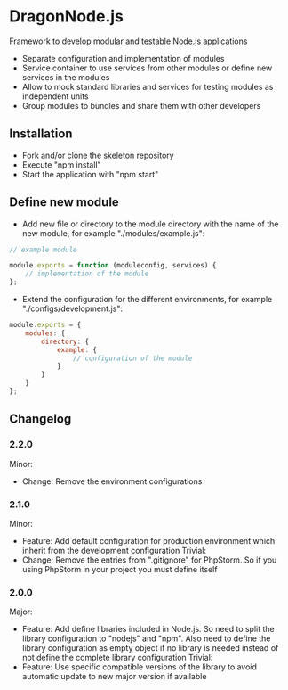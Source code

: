 # DragonNode.js
Framework to develop modular and testable Node.js applications
- Separate configuration and implementation of modules
- Service container to use services from other modules or define new services in the modules
- Allow to mock standard libraries and services for testing modules as independent units
- Group modules to bundles and share them with other developers

## Installation
- Fork and/or clone the skeleton repository
- Execute "npm install"
- Start the application with "npm start"

## Define new module
- Add new file or directory to the module directory with the name of the new module, for example "./modules/example.js":
```javascript
// example module

module.exports = function (moduleconfig, services) {
    // implementation of the module
};
```
- Extend the configuration for the different environments, for example "./configs/development.js":
```javascript
module.exports = {
    modules: {
        directory: {
            example: {
                // configuration of the module
            }
        }
    }
};
```

## Changelog

### 2.2.0
Minor:
- Change: Remove the environment configurations

### 2.1.0
Minor:
- Feature: Add default configuration for production environment which inherit from the development configuration
Trivial:
- Change: Remove the entries from ".gitignore" for PhpStorm. So if you using PhpStorm in your project you must define
itself

### 2.0.0
Major:
- Feature: Add define libraries included in Node.js. So need to split the library configuration to "nodejs" and "npm".
Also need to define the library configuration as empty object if no library is needed instead of not define the complete
library configuration
Trivial:
- Feature: Use specific compatible versions of the library to avoid automatic update to new major version if available
